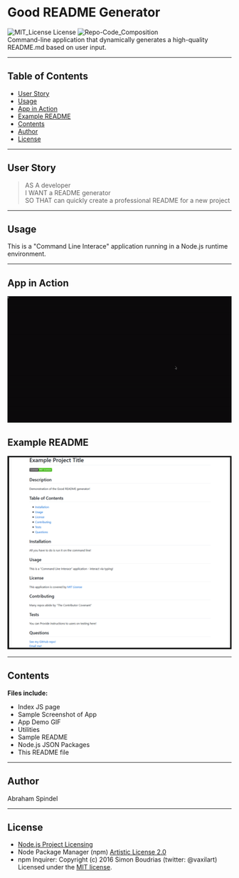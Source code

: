 # Good README Generator
  ![MIT_License License](https://img.shields.io/badge/License-MIT_License-brightgreen)
  ![Repo-Code_Composition](https://img.shields.io/github/languages/top/abraspin/good-README-generator)  
Command-line application that dynamically generates a high-quality README.md based on user input.


---

## Table of Contents
  
* [User Story](#User-Story)
* [Usage](#Usage)
* [App in Action](#App-in-Action)
* [Example README](#Example-README)
* [Contents](#Contents)
* [Author](#Author)
* [License](#License)
  
---

## User Story
>AS A developer  
>I WANT a README generator  
>SO THAT can quickly create a professional README for a new project  

---


## Usage 
  
This is a "Command Line Interace" application running in a Node.js runtime environment.

---

## App in Action
![example-video](./app-demo.gif)


## Example README
![Screenshot of deployed app](./app-screenshot.png)


---

## Contents
**Files include:**
* Index JS page
* Sample Screenshot of App 
* App Demo GIF
* Utilities
* Sample README
* Node.js JSON Packages
* This README file

---

## Author
Abraham Spindel  

---

## License
* [Node.js Project Licensing](https://raw.githubusercontent.com/nodejs/node/master/LICENSE) 
* Node Package Manager (npm) [Artistic License 2.0](https://www.npmjs.com/policies/npm-license)
* npm Inquirer: Copyright (c) 2016 Simon Boudrias (twitter: @vaxilart) Licensed under the [MIT license](https://choosealicense.com/licenses/mit/).



